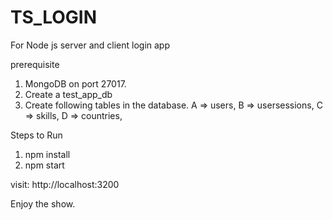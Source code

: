 # TS_LOGIN
For Node js server and client login app

prerequisite

1. MongoDB on port 27017.
2. Create a test_app_db
3. Create following tables in the database.
  A => users,
  B => usersessions,
  C => skills,
  D => countries,

Steps to Run

1. npm install
2. npm start

visit: http://localhost:3200

Enjoy the show. 

  
  


